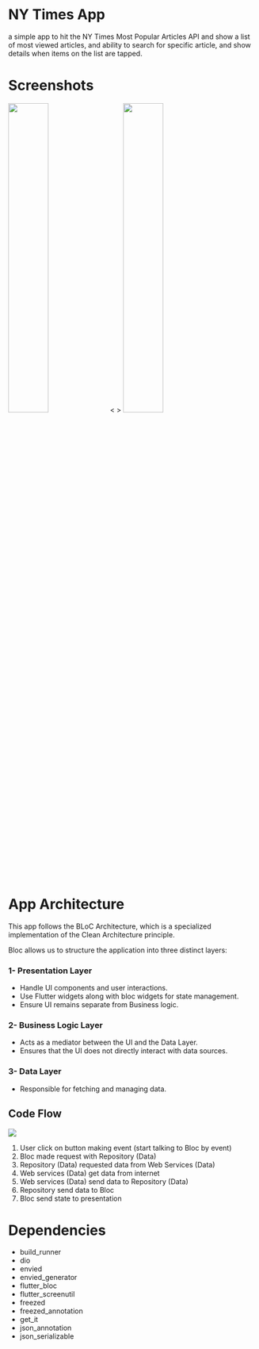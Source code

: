 # NY Times App
a simple app to hit the NY Times Most Popular Articles API and show a list of most viewed articles, and ability to search for specific article, and show details when items on the list are tapped.

# Screenshots
<div >
  <img src = "https://github.com/user-attachments/assets/f2847376-b0f2-4b9f-b92d-421a9baad09e" width = "40%">
  <       >    
  <img src = "https://github.com/user-attachments/assets/66d1ffa9-38ec-476e-84c1-49c0495e1c87" width = "40%">

# App Architecture
This app follows the BLoC Architecture, which is a specialized implementation of the Clean Architecture principle.

Bloc allows us to structure the application into three distinct layers:

### 1- Presentation Layer
- Handle UI components and user interactions.
- Use Flutter widgets along with bloc widgets for state management.
- Ensure UI remains separate from Business logic.

### 2- Business Logic Layer
- Acts as a mediator between the UI and the Data Layer.
- Ensures that the UI does not directly interact with data sources.

### 3- Data Layer
- Responsible for fetching and managing data.
## Code Flow
<img src = "https://github.com/user-attachments/assets/96ddf1da-e512-4fb8-8e9f-4bb506bcaa92">

1. User click on button making event (start talking to Bloc by event)
2. Bloc made request with Repository (Data)
3. Repository (Data) requested data from Web Services (Data)
4. Web services (Data) get data from internet
5. Web services (Data) send data to Repository (Data)
6. Repository send data to Bloc
7. Bloc send state to presentation 

# Dependencies
- build_runner
- dio
- envied
- envied_generator
- flutter_bloc
- flutter_screenutil
- freezed
- freezed_annotation
- get_it
- json_annotation
- json_serializable
